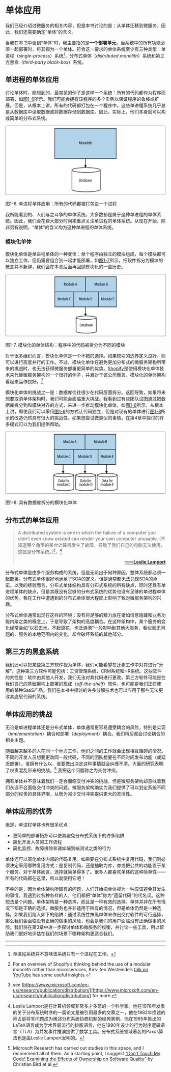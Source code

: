 # 单体应用
我们已经介绍过微服务的相关内容，但是本书讨论的是：从单体迁移到微服务。因此，我们还需要确定“单体”的含义。

当我在本书中谈到“单体”时，我主要指的是**一个部署单元**。当系统中的所有功能必须一起部署时，将其视为一个单体。符合这一要求的单体系统至少有三种类型：单进程（*single-process*）系统[^译注1]，分布式单体（*distributed monolith*）系统和第三方黑盒（*third-party black-box*）系统。

## 单进程的单体应用
讨论单体时，能想到的、最常见的例子是这样一个系统：所有的代码都作为程序而部署，如[图1-6](#f16)所示。我们可能会拥有该程序的多个实例以保证程序的鲁棒或扩展。但是，从根本上讲，所有的代码都打包在一个程序中。这些单进程系统几乎总是从数据库中读取数据或将数据存储到数据库。因此，实际上，他们本身就可以构成简单的分布式系统。

![](../images/1_6.png)

<span id='f16'>图1-6</span>. 单进程单体应用：所有的代码都被打包进一个进程

我所能看到的、人们与之斗争的单体系统，大多数都是属于这种单进程的单体系统。因此，我们会花费大部分时间来重点关注单进程的单体系统。从现在开始，除非另有说明，“单体”的含义均为这种单进程的单体系统。

### 模块化单体
模块化单体是单进程单体的一种变体：单个程序由独立的模块组成，每个模块都可以独立工作，但仍需要组合到一起才能部署，如[图1-7](#f17)所示。把软件拆分为模块的概念并不新鲜，我们会在本章后面再回顾模块化的一些历史。

![](../images/1_7.png)

<span id='f17'>图1-7</span>. 模块化的单体结构：程序中的代码被拆分为不同的模块

对于很多组织而言，模块化单体是一个不错的选择。如果模块的边界定义良好，则可以进行高度并行的工作。不过，模块化单体在避免更加分布式的微服务架构所带来的挑战时，也无法获得微服务部署更简单的优势。[Shopify](https://www.shopify.com/)是使用模块化单体技术来代替微服务架构的一个很好的例子，并且对于该公司而言，模块化的单体架构看起来运作良好。[^3]

模块化单体的挑战之一是：数据库往往很少在代码层面拆分。这回导致，如果将来想要取消单体架构时，我们可能会面临重大挑战。我看到过有些团队试图通过把数据库拆分到和模块对齐的方式，来进一步推动模块化单体，如[图1-8](#f18)所示。从根本上讲，即使我们可以采用[图1-8](#f18)的方式让代码独立，但是对现有的单体进行[图1-8](#f18)所示的改造仍然具有很大的挑战性。如果想尝试做类似的事情，在第4章中探讨的许多模式可以为我们提供帮助。

![](../images/1_8.png)

<span id='f18'>图1-8</span>. 具有数据库拆分的模块化单体

## 分布式的单体应用
> A distributed system is one in which the failure of a computer you didn’t even know existed can render your own computer unusable. (不知道哪个角落的某台计算机发生了故障，导致了我们自己的电脑无法使用，这就是分布系统。)[^4]，[^译注2]
>
> [**<div align="right">——Leslie Lamport</div>**](http://www.lamport.org/)

分布式单体是由多个服务构成的系统，但是无论出于何种原因，整体系统都必须一起部署。分布式单体很好地满足了SOA的定义，但是通常都无法兑现SOA的承诺。以我的经验而言，分布式单体结构具有分布式系统的所有缺点，同时还具有单进程单体的缺点，但是其既没有足够的分布式系统的优势也没有足够的单进程单体的优势。我在工作中遭遇到的分布式单体很大程度上影响了我对微服务架构的兴趣。

分布式单体通常出现在这样的环境：没有将足够的精力放在诸如信息隐藏和业务功能内聚之类的概念上，于是导致了架构的高度耦合。在这种架构中，某个服务的变化经常会如“以石击水，不起浪花，也泛涟漪”一般影响到其他大服务，看似毫无问题的、服务的本地范围内的变化，却会破坏系统的其他部分。

## 第三方的黑盒系统
我们还可以把某些第三方软件视为单体，我们可能希望在迁移工作中对其进行“分解”。这种第三方软件可能包括：工资管理系统，CRM系统和HR系统。这些软件的共性是：软件由其他人开发，我们无法对其代码进行更改。第三方软件可能是在我们自己的基础架构上部署的现成（*off-the-shelf*）软件，也可能是我们正在使用的某种SaaS产品。我们在本书中探讨的许多分解技术也可以应用于那些无法更改其底层代码的系统。

## 单体应用的挑战
无论是单进程单体还是分布式单体，单体通常更容易遭受耦合的风险，特别是实现（*implementation*）耦合和部署（*deployment*）耦合。我们稍后就会讨论耦合的相关主题。

随着越来越多的人在同一个地方工作，他们之间的工作就会出现相互阻碍的情况。不同的开发人员想要更改同一段代码，不同的团队想要在不同时间发布功能（或延迟部署）。谁拥有什么以、谁要做出决定这种事情就会纠缠不清。大量的研究表明了权责混乱带来的挑战。[^5] 我把这个问题称之为交付冲突。

拥有单体并不意味着我们一定会面临交付冲突的挑战，但是微服务架构却意味着我们永远不会面临交付冲突的问题。微服务架构确实为我们提供了可以划定系统不同部分的权责的具体界限，从而为减少交付冲突提供更大的灵活性。

## 单体应用的优势
但是，单进程单体也有很多优点：
* 更简单的部署拓扑可以使其避免分布式系统下的许多陷阱
* 简化开发人员的工作流程
* 简化监控、故障排除和诸如端到端测试之类的行为

单体还可以简化单体内部的代码复用。如果要在分布式系统中复用代码，我们则必须决定采用哪种复用方式：是复制代码，还是抽取为库，亦或把公共的功能置于某个服务。对于单体而言，选择就简单得多了。很多人都喜欢单体的这种简单性——所有的代码都在这里，所以就使用它吧！

不幸的是，因为单体架构所固有的问题，人们开始把单体视为一种应该避免其发生的事情。我遇到过各种各样的人，他们都把“单体”称为“遗留代码”的代名词。这种想法是个问题。单体架构是一种选择，而且是一种有效的选择。单体并非在所有情况下都是正确的选择，微服务也并非适用于所有的情况，但是单体仍然是一种选择。<span id="ref_denigrating_monolith"></span>如果我们陷入如下的陷阱：通过系统性抹黑单体来作出交付软件的可行选择，那么我们会面临没有正确的做事的风险，也会是我们的用户面临没有正确做事的风险。我们将在第3章中进一步探讨单体和微服务的权衡，并讨论一些工具，用以帮助我们更好地评估在我们的场景下哪种架构更适合我们。

---
[^3]: For an overview of Shopify’s thinking behind the use of a modular monolith rather than microservices, Kirs‐ ten Westeinde’s [talk on YouTube](https://www.youtube.com/watch?v=ISYKx8sa53g) has some useful insights.
[^4]: see [https://www.microsoft.com/en-us/research/publication/distribution/](https://www.microsoft.com/en-us/research/publication/distribution/) for more.
[^5]: Microsoft Research has carried out studies in this space, and I recommend all of them. As a starting point, I suggest [“Don’t Touch My Code! Examining the Effects of Ownership on Software Quality”](https://www.microsoft.com/en-us/research/publication/dont-touch-my-code-examining-the-effects-of-ownership-on-software-quality/) by Christian Bird et al.
[^译注1]: 单进程系统并不意味该系统只有一个进程在工作。
[^译注2]: Leslie Lamport是在计算机领域非常多才多艺的一个科学家。他在1978年发表的关于分布系统时序的一篇论文是被引用最多的文章之一，他在1982年描述的拜占庭将军问题成为阐述分布系统协商机制的经典案例，他在1985年推出的LaTeX语言成为学术界最流行的排版语言，他在1990年设计的行为时序逻辑语言（TLA）为并发事件推演提供了数学工具。分布式系统领域著名的Paxos算法也是由Leslie Lamport发明的。